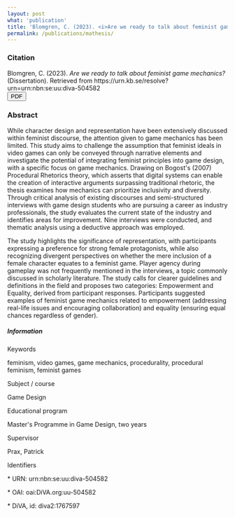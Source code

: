 ```yaml
---
layout: post
what: 'publication'
title: 'Blomgren, C. (2023). <i>Are we ready to talk about feminist game mechanics?</i> (Dissertation)'
permalink: /publications/mathesis/
---
```

<div class='row mb-3'> 

<div class='col-md-8'><div class="csl-bib-body">
<h3>Citation</h3>
  <div class="csl-entry">Blomgren, C. (2023). <i>Are we ready to talk about feminist game mechanics?</i> (Dissertation). Retrieved from https://urn.kb.se/resolve?urn=urn:nbn:se:uu:diva-504582</div>
</div></div>
<div class='col-md-1'></div>
<div class='col-md-3'> <a href='https://www.diva-portal.org/smash/get/diva2:1767597/FULLTEXT01.pdf'><button class="button"> PDF </button> </a></div>

</div>

<div class='row'> 

<div class='col-md-8'>
<h3>Abstract</h3>
<p>While character design and representation have been extensively discussed within feminist discourse, the attention given to game mechanics has been limited. This study aims to challenge the assumption that feminist ideals in video games can only be conveyed through narrative elements and investigate the potential of integrating feminist principles into game design, with a specific focus on game mechanics. Drawing on Bogost's (2007) Procedural Rhetorics theory, which asserts that digital systems can enable the creation of interactive arguments surpassing traditional rhetoric, the thesis examines how mechanics can prioritize inclusivity and diversity. Through critical analysis of existing discourses and semi-structured interviews with game design students who are pursuing a career as industry professionals, the study evaluates the current state of the industry and identifies areas for improvement. Nine interviews were conducted, and thematic analysis using a deductive approach was employed.</p>
<p>The study highlights the significance of representation, with participants expressing a preference for strong female protagonists, while also recognizing divergent perspectives on whether the mere inclusion of a female character equates to a feminist game. Player agency during gameplay was not frequently mentioned in the interviews, a topic commonly discussed in scholarly literature. The study calls for clearer guidelines and definitions in the field and proposes two categories: Empowerment and Equality, derived from participant responses. Participants suggested examples of feminist game mechanics related to empowerment (addressing real-life issues and encouraging collaboration) and equality (ensuring equal chances regardless of gender). </p>
</div>
<div class='col-md-1'></div>
<div class='col-md-3'>
<h5 class='fw-bold mb-5'>Information </h5>
<p class='informationtitle'> Keywords </p>
<p class='information'>feminism, video games, game mechanics, procedurality, procedural feminism, feminist games</p>

<p class='informationtitle'> Subject / course </p>
<p class='information'>Game Design </p>

<p class='informationtitle'>Educational program </p>
<p class='information'>Master's Programme in Game Design, two years</p>

<p class='informationtitle'>Supervisor</p>
<p class='information'>Prax, Patrick </p>

<p class='informationtitle'>Identifiers</p>
<p class='information'>* URN: urn:nbn:se:uu:diva-504582  </p>
<p>* OAI: oai:DiVA.org:uu-504582 </p> 
<p class='information'>* DiVA, id: diva2:1767597 </p>

</div>


</div>




